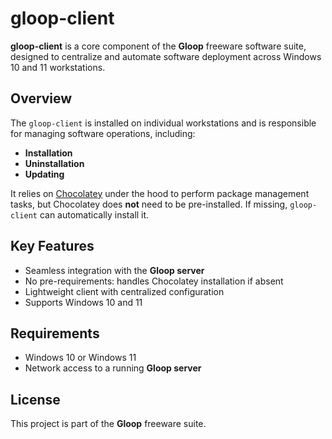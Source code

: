 # gloop-client

**gloop-client** is a core component of the **Gloop** freeware software suite, designed to centralize and automate software deployment across Windows 10 and 11 workstations.

## Overview

The `gloop-client` is installed on individual workstations and is responsible for managing software operations, including:

- **Installation**
- **Uninstallation**
- **Updating**

It relies on [Chocolatey](https://chocolatey.org/) under the hood to perform package management tasks, but Chocolatey does **not** need to be pre-installed. If missing, `gloop-client` can automatically install it.

## Key Features

- Seamless integration with the **Gloop server**
- No pre-requirements: handles Chocolatey installation if absent
- Lightweight client with centralized configuration
- Supports Windows 10 and 11

## Requirements

- Windows 10 or Windows 11
- Network access to a running **Gloop server**


## License

This project is part of the **Gloop** freeware suite. 


